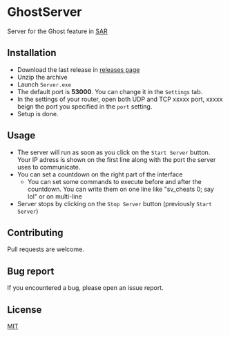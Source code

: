 # GhostServer
Server for the Ghost feature in [SAR](https://github.com/p2sr/SourceAutoRecord)

## Installation

- Download the last release in [releases page](https://github.com/p2sr/GhostServer/releases)
- Unzip the archive
- Launch ``Server.exe``
- The default port is **53000**. You can change it in the ``Settings`` tab.
- In the settings of your router, open both UDP and TCP xxxxx port, xxxxx beign the port you specified in the ``port`` setting.
- Setup is done.

## Usage

- The server will run as soon as you click on the ``Start Server`` button. Your IP adress is shown on the first line along with the port the server uses to communicate.
- You can set a countdown on the right part of the interface
  - You can set some commands to execute before and after the countdown. You can write them on one line like "sv_cheats 0; say lol" or on multi-line
- Server stops by clicking on the ``Stop Server`` button (previously ``Start Server``)

## Contributing
Pull requests are welcome.

## Bug report
If you encountered a bug, please open an issue report.

## License
[MIT](https://choosealicense.com/licenses/mit/)
